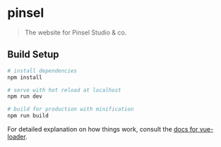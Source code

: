 # pinsel

> The website for Pinsel Studio & co.

## Build Setup

``` bash
# install dependencies
npm install

# serve with hot reload at localhost
npm run dev

# build for production with minification
npm run build
```

For detailed explanation on how things work, consult the [docs for vue-loader](http://vuejs.github.io/vue-loader).
